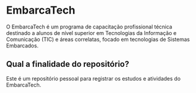 # EmbarcaTech

O EmbarcaTech é um programa de capacitação profissional técnica destinado a alunos de nível superior em Tecnologias da Informação e Comunicação (TIC) e áreas correlatas, focado em tecnologias de Sistemas Embarcados.

## Qual a finalidade do repositório?

Este é um repositório pessoal para registrar os estudos e atividades do EmbarcaTech.
